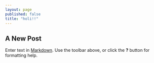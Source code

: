 ```yaml
---
layout: page
published: false
title: "holi!!"
---
```


## A New Post

Enter text in [Markdown](http://daringfireball.net/projects/markdown/). Use the toolbar above, or click the **?** button for formatting help.
